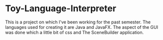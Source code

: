 # Toy-Language-Interpreter

This is a project on which I've been working for the past semester. The languages used for creating it are Java and JavaFX. The aspect of the GUI was done which a little bit of css and The SceneBuilder application.
